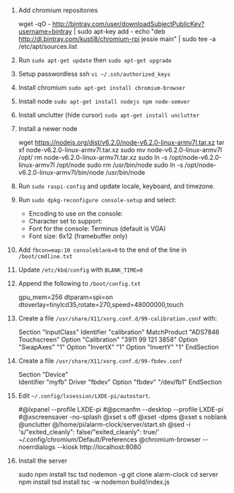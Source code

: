 1. Add chromium repositories

      wget -qO - http://bintray.com/user/downloadSubjectPublicKey?username=bintray | sudo apt-key add -
      echo "deb http://dl.bintray.com/kusti8/chromium-rpi jessie main" | sudo tee -a /etc/apt/sources.list

1. Run `sudo apt-get update` then `sudo apt-get upgrade`

1. Setup passwordless ssh `vi ~/.ssh/authorized_keys`

1. Install chromium `sudo apt-get install chromium-browser`

1. Install node `sudo apt-get install nodejs npm node-semver`

1. Install unclutter (hide cursor) `sudo apt-get install unclutter`

1. Install a newer node

      wget https://nodejs.org/dist/v6.2.0/node-v6.2.0-linux-armv7l.tar.xz
      tar xf node-v6.2.0-linux-armv7l.tar.xz
      sudo mv node-v6.2.0-linux-armv7l /opt/
      rm node-v6.2.0-linux-armv7l.tar.xz
      sudo ln -s /opt/node-v6.2.0-linux-armv7l /opt/node
      sudo rm /usr/bin/node
      sudo ln -s /opt/node-v6.2.0-linux-armv7l/bin/node /usr/bin/node

1. Run `sudo raspi-config` and update locale, keyboard, and timezone.

1. Run `sudo dpkg-reconfigure console-setup` and select:

    * Encoding to use on the console: <UTF-8>
    * Character set to support: <Guess optimal character set>
    * Font for the console: Terminus (default is VGA)
    * Font size: 6x12 (framebuffer only)

1. Add `fbcon=map:10 consoleblank=0` to the end of the line in `/boot/cmdline.txt`

1. Update `/etc/kbd/config` with `BLANK_TIME=0`
  
1. Append the following to `/boot/config.txt`

      gpu_mem=256
      dtparam=spi=on
      dtoverlay=tinylcd35,rotate=270,speed=48000000,touch

1. Create a file `/usr/share/X11/xorg.conf.d/99-calibration.conf` with:

      Section "InputClass"
        Identifier "calibration"
        MatchProduct "ADS7846 Touchscreen"
        Option "Calibration" "3911 99 121 3858"
        Option "SwapAxes" "1"
        Option "InvertX" "1"
        Option "InvertY" "1"
      EndSection
      
1. Create a file `/usr/share/X11/xorg.conf.d/99-fbdev.conf`

      Section "Device"  
        Identifier "myfb"
        Driver "fbdev"
        Option "fbdev" "/dev/fb1"
      EndSection

1. Edit `~/.config/lxsession/LXDE-pi/autostart`.

      #@lxpanel --profile LXDE-pi
      #@pcmanfm --desktop --profile LXDE-pi
      #@xscreensaver -no-splash
      @xset s off
      @xset -dpms
      @xset s noblank
      @unclutter
      @/home/pi/alarm-clock/server/start.sh
      @sed -i 's/"exited_cleanly": false/"exited_cleanly": true/' ~/.config/chromium/Default/Preferences
      @chromium-browser --noerrdialogs --kiosk http://localhost:8080

1. Install the server

      sudo npm install tsc tsd nodemon -g
      git clone alarm-clock
      cd server
      npm install
      tsd install
      tsc -w
      nodemon build/index.js

